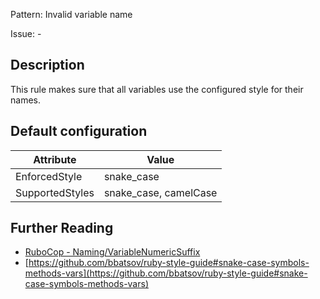 Pattern: Invalid variable name

Issue: -

## Description

This rule makes sure that all variables use the configured style for their names.

## Default configuration

Attribute | Value
--- | ---
EnforcedStyle | snake_case
SupportedStyles | snake_case, camelCase

## Further Reading

* [RuboCop - Naming/VariableNumericSuffix](https://docs.rubocop.org/rubocop/cops_naming.html#namingvariablenamesuffix)
* [https://github.com/bbatsov/ruby-style-guide#snake-case-symbols-methods-vars](https://github.com/bbatsov/ruby-style-guide#snake-case-symbols-methods-vars)
